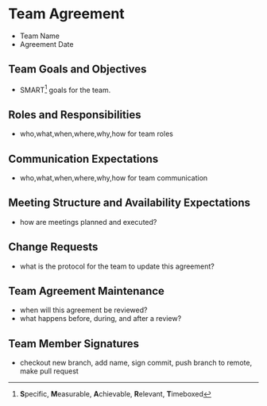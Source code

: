 # Team Agreement
* Team Name
* Agreement Date

## Team Goals and Objectives
* SMART[^1] goals for the team.

[^1]: **S**pecific, **M**easurable, **A**chievable, **R**elevant, **T**imeboxed

## Roles and Responsibilities
* who,what,when,where,why,how for team roles

## Communication Expectations
* who,what,when,where,why,how for team communication

## Meeting Structure and Availability Expectations
* how are meetings planned and executed?

## Change Requests
* what is the protocol for the team to update this agreement?
  
## Team Agreement Maintenance
* when will this agreement be reviewed?
* what happens before, during, and after a review? 

## Team Member Signatures
* checkout new branch, add name, sign commit, push branch to remote, make pull request    
